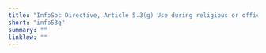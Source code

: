 ```yaml
---
title: "InfoSoc Directive, Article 5.3(g) Use during religious or official celebrations"
short: "info53g"
summary: ""
linklaw: ""
---
```

